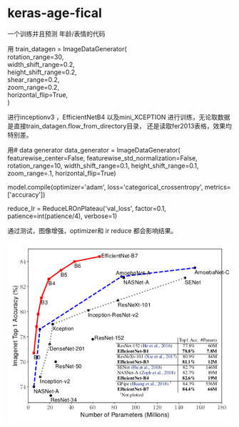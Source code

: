 # keras-age-fical
一个训练并且预测 年龄/表情的代码

用 train_datagen = ImageDataGenerator(  
        rotation_range=30,  
        width_shift_range=0.2,  
        height_shift_range=0.2,  
        shear_range=0.2,  
        zoom_range=0.2,  
        horizontal_flip=True,  
    )  
    
进行inceptionv3 ，EfficientNetB4 以及mini_XCEPTION 进行训练，无论取数据是直接train_datagen.flow_from_directory目录， 
还是读取fer2013表格，效果均特别差。 

用# data generator 
data_generator = ImageDataGenerator( 
                        featurewise_center=False, 
                        featurewise_std_normalization=False, 
                        rotation_range=10, 
                        width_shift_range=0.1, 
                        height_shift_range=0.1, 
                        zoom_range=.1, 
                        horizontal_flip=True) 

model.compile(optimizer='adam', loss='categorical_crossentropy',
              metrics=['accuracy'])

reduce_lr = ReduceLROnPlateau('val_loss', factor=0.1,
                              patience=int(patience/4), verbose=1)

通过测试，图像增强，optimizer和 ir reduce 都会影响结果。


![photo](https://github.com/frank-libo/keras-age-fical/blob/master/47f7b4d961bda30c08403d1109df461c_171315320_1_20190918073237238.png)
